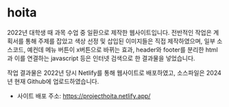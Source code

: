 # hoita
2022년 대학생 때 과목 수업 중 일환으로 제작한 웹사이트입니다.
전반적인 작업은 계획서를 통해 주제를 잡았고 색상 선정 및 삽입된 이미지들은 직접 제작하였으며,
일부 소스코드, 예컨데 메뉴 버튼이 x버튼으로 바뀌는 효과, header와 footer를 분리한 html과 이를 연결하는 javascript 등은 인터넷 검색으로 한 결과물을 넣었습니다.

작업 결과물은 2022년 당시 Netlify를 통해 웹사이트로 배포하였고, 소스파일은 2024년 현재 Github에 업로드하였습니다.
* 사이트 배포 주소: https://projecthoita.netlify.app/
